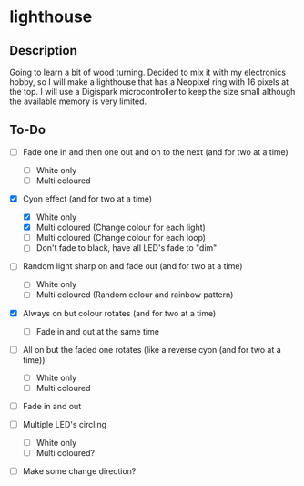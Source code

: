 # lighthouse

## Description
Going to learn a bit of wood turning. Decided to mix it with my electronics
hobby, so I will make a lighthouse that has a Neopixel ring with 16 pixels at
the top. I will use a Digispark microcontroller to keep the size small although
the available memory is very limited.

## To-Do
- [ ] Fade one in and then one out and on to the next (and for two at a time)
    - [ ] White only
    - [ ] Multi coloured

- [x] Cyon effect (and for two at a time)
   - [x] White only
   - [x] Multi coloured (Change colour for each light)
   - [ ] Multi coloured (Change colour for each loop)
   - [ ] Don't fade to black, have all LED's fade to "dim"

- [ ] Random light sharp on and fade out (and for two at a time)
    - [ ] White only
    - [ ] Multi coloured (Random colour and rainbow pattern)

- [x] Always on but colour rotates (and for two at a time)
    - [ ] Fade in and out at the same time

- [ ] All on but the faded one rotates (like a reverse cyon (and for two at a time))
    - [ ] White only
    - [ ] Multi coloured

- [ ] Fade in and out

- [ ] Multiple LED's circling
    - [ ] White only
    - [ ] Multi coloured?

- [ ] Make some change direction?
